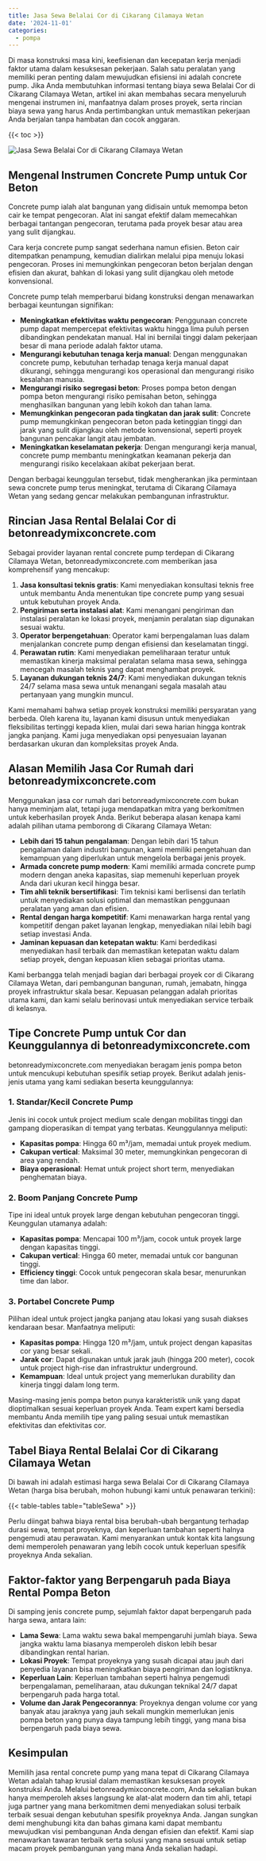```yaml
---
title: Jasa Sewa Belalai Cor di Cikarang Cilamaya Wetan
date: '2024-11-01'
categories:
  - pompa
---
```


Di masa konstruksi masa kini, keefisienan dan kecepatan kerja menjadi faktor utama dalam kesuksesan pekerjaan. Salah satu peralatan yang memiliki peran penting dalam mewujudkan efisiensi ini adalah concrete pump. Jika Anda membutuhkan informasi tentang biaya sewa Belalai Cor di Cikarang Cilamaya Wetan, artikel ini akan membahas secara menyeluruh mengenai instrumen ini, manfaatnya dalam proses proyek, serta rincian biaya sewa yang harus Anda pertimbangkan untuk memastikan pekerjaan Anda berjalan tanpa hambatan dan cocok anggaran.

{{< toc >}}

![Jasa Sewa Belalai Cor di Cikarang Cilamaya Wetan](https://betoncor8.github.io/pump/concrete-pump%20(16).png)

## Mengenal Instrumen Concrete Pump untuk Cor Beton

Concrete pump ialah alat bangunan yang didisain untuk memompa beton cair ke tempat pengecoran. Alat ini sangat efektif dalam memecahkan berbagai tantangan pengecoran, terutama pada proyek besar atau area yang sulit dijangkau.

Cara kerja concrete pump sangat sederhana namun efisien. Beton cair ditempatkan penampung, kemudian dialirkan melalui pipa menuju lokasi pengecoran. Proses ini memungkinkan pengecoran beton berjalan dengan efisien dan akurat, bahkan di lokasi yang sulit dijangkau oleh metode konvensional.

Concrete pump telah memperbarui bidang konstruksi dengan menawarkan berbagai keuntungan signifikan:

- **Meningkatkan efektivitas waktu pengecoran**: Penggunaan concrete pump dapat mempercepat efektivitas waktu hingga lima puluh persen dibandingkan pendekatan manual. Hal ini bernilai tinggi dalam pekerjaan besar di mana periode adalah faktor utama.
- **Mengurangi kebutuhan tenaga kerja manual**: Dengan menggunakan concrete pump, kebutuhan terhadap tenaga kerja manual dapat dikurangi, sehingga mengurangi kos operasional dan mengurangi risiko kesalahan manusia.
- **Mengurangi risiko segregasi beton**: Proses pompa beton dengan pompa beton mengurangi risiko pemisahan beton, sehingga menghasilkan bangunan yang lebih kokoh dan tahan lama.
- **Memungkinkan pengecoran pada tingkatan dan jarak sulit**: Concrete pump memungkinkan pengecoran beton pada ketinggian tinggi dan jarak yang sulit dijangkau oleh metode konvensional, seperti proyek bangunan pencakar langit atau jembatan.
- **Meningkatkan keselamatan pekerja**: Dengan mengurangi kerja manual, concrete pump membantu meningkatkan keamanan pekerja dan mengurangi risiko kecelakaan akibat pekerjaan berat.

Dengan berbagai keunggulan tersebut, tidak mengherankan jika permintaan sewa concrete pump terus meningkat, terutama di Cikarang Cilamaya Wetan yang sedang gencar melakukan pembangunan infrastruktur.

## Rincian Jasa Rental Belalai Cor di betonreadymixconcrete.com

Sebagai provider layanan rental concrete pump terdepan di Cikarang Cilamaya Wetan, betonreadymixconcrete.com memberikan jasa komprehensif yang mencakup:

1. **Jasa konsultasi teknis gratis**: Kami menyediakan konsultasi teknis free untuk membantu Anda menentukan tipe concrete pump yang sesuai untuk kebutuhan proyek Anda.
2. **Pengiriman serta instalasi alat**: Kami menangani pengiriman dan instalasi peralatan ke lokasi proyek, menjamin peralatan siap digunakan sesuai waktu.
3. **Operator berpengetahuan**: Operator kami berpengalaman luas dalam menjalankan concrete pump dengan efisiensi dan keselamatan tinggi.
4. **Perawatan rutin**: Kami menyediakan pemeliharaan teratur untuk memastikan kinerja maksimal peralatan selama masa sewa, sehingga mencegah masalah teknis yang dapat menghambat proyek.
5. **Layanan dukungan teknis 24/7**: Kami menyediakan dukungan teknis 24/7 selama masa sewa untuk menangani segala masalah atau pertanyaan yang mungkin muncul.

Kami memahami bahwa setiap proyek konstruksi memiliki persyaratan yang berbeda. Oleh karena itu, layanan kami disusun untuk menyediakan fleksibilitas tertinggi kepada klien, mulai dari sewa harian hingga kontrak jangka panjang. Kami juga menyediakan opsi penyesuaian layanan berdasarkan ukuran dan kompleksitas proyek Anda.

## Alasan Memilih Jasa Cor Rumah dari betonreadymixconcrete.com

Menggunakan jasa cor rumah dari betonreadymixconcrete.com bukan hanya meminjam alat, tetapi juga mendapatkan mitra yang berkomitmen untuk keberhasilan proyek Anda. Berikut beberapa alasan kenapa kami adalah pilihan utama pemborong di Cikarang Cilamaya Wetan:

- **Lebih dari 15 tahun pengalaman**: Dengan lebih dari 15 tahun pengalaman dalam industri bangunan, kami memiliki pengetahuan dan kemampuan yang diperlukan untuk mengelola berbagai jenis proyek.
- **Armada concrete pump modern**: Kami memiliki armada concrete pump modern dengan aneka kapasitas, siap memenuhi keperluan proyek Anda dari ukuran kecil hingga besar.
- **Tim ahli teknik bersertifikasi**: Tim teknisi kami berlisensi dan terlatih untuk menyediakan solusi optimal dan memastikan penggunaan peralatan yang aman dan efisien.
- **Rental dengan harga kompetitif**: Kami menawarkan harga rental yang kompetitif dengan paket layanan lengkap, menyediakan nilai lebih bagi setiap investasi Anda.
- **Jaminan kepuasan dan ketepatan waktu**: Kami berdedikasi menyediakan hasil terbaik dan memastikan ketepatan waktu dalam setiap proyek, dengan kepuasan klien sebagai prioritas utama.

Kami berbangga telah menjadi bagian dari berbagai proyek cor di Cikarang Cilamaya Wetan, dari pembangunan bangunan, rumah, jemabatn, hingga proyek infrastruktur skala besar. Kepuasan pelanggan adalah prioritas utama kami, dan kami selalu berinovasi untuk menyediakan service terbaik di kelasnya.

## Tipe Concrete Pump untuk Cor dan Keunggulannya di betonreadymixconcrete.com

betonreadymixconcrete.com menyediakan beragam jenis pompa beton untuk mencukupi kebutuhan spesifik setiap proyek. Berikut adalah jenis-jenis utama yang kami sediakan beserta keunggulannya:

### 1\. Standar/Kecil Concrete Pump

Jenis ini cocok untuk project medium scale dengan mobilitas tinggi dan gampang dioperasikan di tempat yang terbatas. Keunggulannya meliputi:

- **Kapasitas pompa**: Hingga 60 m³/jam, memadai untuk proyek medium.
- **Cakupan vertical**: Maksimal 30 meter, memungkinkan pengecoran di area yang rendah.
- **Biaya operasional**: Hemat untuk project short term, menyediakan penghematan biaya.

### 2\. Boom Panjang Concrete Pump

Tipe ini ideal untuk proyek large dengan kebutuhan pengecoran tinggi. Keunggulan utamanya adalah:

- **Kapasitas pompa**: Mencapai 100 m³/jam, cocok untuk proyek large dengan kapasitas tinggi.
- **Cakupan vertical**: Hingga 60 meter, memadai untuk cor bangunan tinggi.
- **Efficiency tinggi**: Cocok untuk pengecoran skala besar, menurunkan time dan labor.

### 3\. Portabel Concrete Pump

Pilihan ideal untuk project jangka panjang atau lokasi yang susah diakses kendaraan besar. Manfaatnya meliputi:

- **Kapasitas pompa**: Hingga 120 m³/jam, untuk project dengan kapasitas cor yang besar sekali.
- **Jarak cor**: Dapat digunakan untuk jarak jauh (hingga 200 meter), cocok untuk project high-rise dan infrastruktur underground.
- **Kemampuan**: Ideal untuk project yang memerlukan durability dan kinerja tinggi dalam long term.

Masing-masing jenis pompa beton punya karakteristik unik yang dapat dioptimalkan sesuai keperluan proyek Anda. Team expert kami bersedia membantu Anda memilih tipe yang paling sesuai untuk memastikan efektivitas dan efektivitas cor.

## Tabel Biaya Rental Belalai Cor di Cikarang Cilamaya Wetan

Di bawah ini adalah estimasi harga sewa Belalai Cor di Cikarang Cilamaya Wetan (harga bisa berubah, mohon hubungi kami untuk penawaran terkini):

{{< table-tables table="tableSewa" >}}

Perlu diingat bahwa biaya rental bisa berubah-ubah bergantung terhadap durasi sewa, tempat proyeknya, dan keperluan tambahan seperti halnya pengemudi atau perawatan. Kami menyarankan untuk kontak kita langsung demi memperoleh penawaran yang lebih cocok untuk keperluan spesifik proyeknya Anda sekalian.

## Faktor-faktor yang Berpengaruh pada Biaya Rental Pompa Beton

Di samping jenis concrete pump, sejumlah faktor dapat berpengaruh pada harga sewa, antara lain:

- **Lama Sewa**: Lama waktu sewa bakal mempengaruhi jumlah biaya. Sewa jangka waktu lama biasanya memperoleh diskon lebih besar dibandingkan rental harian.
- **Lokasi Proyek**: Tempat proyeknya yang susah dicapai atau jauh dari penyedia layanan bisa meningkatkan biaya pengiriman dan logistiknya.
- **Keperluan Lain**: Keperluan tambahan seperti halnya pengemudi berpengalaman, pemeliharaan, atau dukungan teknikal 24/7 dapat berpengaruh pada harga total.
- **Volume dan Jarak Pengecorannya**: Proyeknya dengan volume cor yang banyak atau jaraknya yang jauh sekali mungkin memerlukan jenis pompa beton yang punya daya tampung lebih tinggi, yang mana bisa berpengaruh pada biaya sewa.

## Kesimpulan

Memilih jasa rental concrete pump yang mana tepat di Cikarang Cilamaya Wetan adalah tahap krusial dalam memastikan kesuksesan proyek konstruksi Anda. Melalui betonreadymixconcrete.com, Anda sekalian bukan hanya memperoleh akses langsung ke alat-alat modern dan tim ahli, tetapi juga partner yang mana berkomitmen demi menyediakan solusi terbaik terbaik sesuai dengan kebutuhan spesifik proyeknya Anda. Jangan sungkan demi menghubungi kita dan bahas gimana kami dapat membantu mewujudkan visi pembangunan Anda dengan efisien dan efektif. Kami siap menawarkan tawaran terbaik serta solusi yang mana sesuai untuk setiap macam proyek pembangunan yang mana Anda sekalian hadapi.
